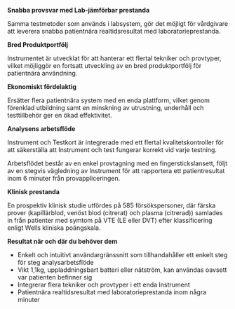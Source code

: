 **Snabba provsvar med Lab-jämförbar prestanda**

Samma testmetoder som används i labsystem, gör det möjligt för vårdgivare att leverera snabba patientnära realtidsresultat med laboratorieprestanda.

**Bred Produktportfölj**

Instrumentet är utvecklat för att hanterar ett flertal tekniker och provtyper, vilket möjliggör en fortsatt utveckling av en bred produktportfölj för patientnära användning.

**Ekonomiskt fördelaktig**

Ersätter flera patientnära system med en enda plattform, vilket genom förenklad utbildning samt en minskning av utrustning, underhåll och testtillbehör ger en ökad effektivitet.

**Analysens arbetsflöde**

Instrument och Testkort är integrerade med ett flertal kvalitetskontroller för att säkerställa att Instrument och test fungerar korrekt vid varje testning.

Arbetsflödet består av en enkel provtagning med en fingerstickslansett, följt av en stegvis vägledning av Instrument för att rapportera ett patientresultat inom 6 minuter från provappliceringen.

**Klinisk prestanda**

En prospektiv klinisk studie utfördes på 585 försökspersoner, där färska prover (kapillärblod, venöst blod (citrerat) och plasma (citrerad)) samlades in från patienter med symtom på VTE (LE eller DVT) efter klassificering enligt Wells kliniska poängskala.

**Resultat när och där du behöver dem**

- Enkelt och intuitivt användargränssnitt som tillhandahåller ett enkelt steg för steg analysarbetsflöde
- Vikt 1,1kg, uppladdningsbart batteri eller nätström, kan användas oavsett var patienten befinner sig
- Integrerar flera tekniker och provtyper i ett enda Instrument
- Patientnära realtidsresultat med laboratorieprestanda inom några minuter
